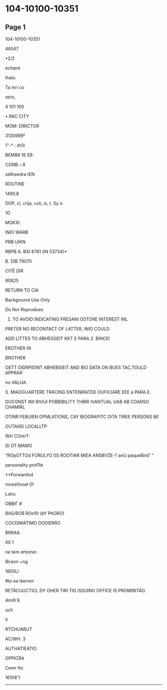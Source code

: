 # 104-10100-10351

## Page 1

104-10100-10351

46547

•2/2

echient

thats

Ta mri co

strin,

4 101 100

• INIC CITY

MOM: DIRICTOR

3130999°

1"-* : dr0i

BEM88 18 S9:

CONB: i 8

seRreedra tEN

ROUTINE

1490,8

DOP, cl, crija, coli, is, t. Sy o

1O

MOKXI

INIO WARB

PRB UIKN

RBPB A. BXI 8781 (IN 53734)*

B. DIB 79070

CITÊ DIR

80825

RETURN TO CIA

Background Use Only

Do Nor Roprodues

1. TO AVOID INDICATING FRESANI ODTORE INTEREST INL

PRETER NO RECONTACT OF LATTER, WIO COULD

ADD LITTES TO ABHESSIDT KKT E PARA 2. BINCE!

EROTHER IN

BROTHER

OETT DIDRPIDINT ABHEBSIEIT AND BIO DATA ON BUES TAC,TOULD APPRAR

по VALUA.

S. MIADGUARTERE TRACING ENTENRIATDE OUFICIARE EEE à PARA E.

DUCGNST IKII RIVIJI POBBIBILITY THBIR IVANTUAL UAB AB COARSO CHAMIRL

OTINR FEBUIEN OPMLATIONS, CAY BIOGRAPITC DITA TIREE PERSONS BE

OUTAIIID LOCALLTP

WH COntrT:

ID OT MAMO

"ROpOTTOd FORULYO 0S ROOTIAR MIEA ANSBVZE-? anU paqueBird" "

personality prof1le

**Forwardod

mces0noat 0f

Lstro

ОВBIГ #

BAS/BOB ROn10 (bY PhORO)

COCDIMATIMO DODIERRO

BRRAA

00 1

ne tem ertomer.

Birann +ng

1800LI

#to ea leerren

RETÃCUUCTICL DY OHER TIRI TIG iSSUINO OFFICE IS PROMIBITÃO.

4mi9 9.

uch

it

RTCHUARUT

AC/WH. 3

AUTHATIEATIO

OPPICRA

Cemr tto

16108'1

---

